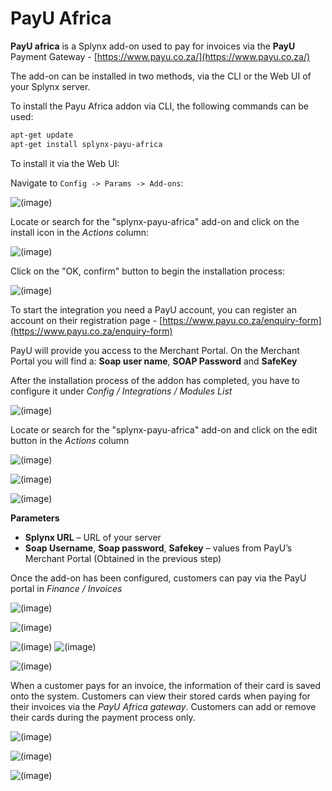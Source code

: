 PayU Africa
===========

**PayU africa** is a Splynx add-on used to pay for invoices via the **PayU** Payment Gateway - [https://www.payu.co.za/](https://www.payu.co.za/)

The add-on can be installed in two methods, via the CLI or the Web UI of your Splynx server.

To install the Payu Africa addon via CLI, the following commands can be used:

```bash
apt-get update
apt-get install splynx-payu-africa
```
To install it via the Web UI:

Navigate to `Config -> Params -> Add-ons`:

![(image)](11.png)

Locate or search for the "splynx-payu-africa" add-on and click on the install icon in the *Actions* column:

![(image)](12.png)

Click on the "OK, confirm" button to begin the installation process:

![(image)](13.png)


To start the integration you need a PayU account, you can register an account on their registration page - [https://www.payu.co.za/enquiry-form](https://www.payu.co.za/enquiry-form)

PayU will provide you access to the Merchant Portal. On the Merchant Portal you will find a: **Soap user name**, **SOAP Password** and **SafeKey**

After the installation process of the addon has completed, you have to configure it under _Config / Integrations / Modules List_

![(image)](Modules_list.png)

Locate or search for the "splynx-payu-africa" add-on and click on the edit button in the *Actions* column

![(image)](Module_edit.png)

![(image)](Settings.png)

![(image)](20.png)

**Parameters**

* **Splynx URL** – URL of your server
* **Soap Username**, **Soap password**, **Safekey** – values from PayU’s Merchant Portal (Obtained in the previous step)

Once the add-on has been configured, customers can pay via the PayU portal in _Finance / Invoices_

![(image)](21.png)

![(image)](22.png)

![(image)](Paying_window.png)
![(image)](Payment_Success.png)

![(image)](Payment_Success2.png)

When a customer pays for an invoice, the information of their card is saved onto the system. Customers can view their stored cards when paying for their invoices via the *PayU Africa gateway*. Customers can add or remove their cards during the payment process only.

![(image)](Add_card.png)

![(image)](Add_card2.png)

![(image)](33.png)
